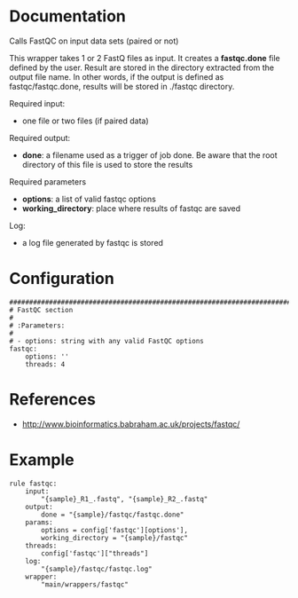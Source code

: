 # Documentation

Calls FastQC on input data sets (paired or not)

This wrapper takes 1 or 2 FastQ files as input. It creates a **fastqc.done**
file defined by the user. Result are stored in the directory extracted from
the output file name. In other words, if the output is defined as
fastqc/fastqc.done, results will be stored in ./fastqc directory.

Required input:

- one file or two files (if paired data)

Required output:

- **done**: a filename used as a trigger of job done. Be aware that the root
  directory of this file is used to store the results

Required parameters

- **options**: a list of valid fastqc options
- **working_directory**: place where results of fastqc are saved

Log:

- a log file generated by fastqc is stored

# Configuration

    ##############################################################################
    # FastQC section
    #
    # :Parameters:
    #
    # - options: string with any valid FastQC options
    fastqc:
        options: ''
        threads: 4


# References

- http://www.bioinformatics.babraham.ac.uk/projects/fastqc/

# Example

    rule fastqc:
        input:
            "{sample}_R1_.fastq", "{sample}_R2_.fastq"
        output:
            done = "{sample}/fastqc/fastqc.done"
        params:
            options = config['fastqc'][options'],
            working_directory = "{sample}/fastqc"
        threads:
            config['fastqc']["threads"]
        log:
            "{sample}/fastqc/fastqc.log"
        wrapper:
            "main/wrappers/fastqc"


